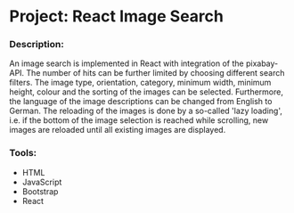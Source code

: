 # Project: React Image Search

### Description:

An image search is implemented in React with integration of the pixabay-API. The number of hits can be further limited by choosing different search filters. The image type, orientation, category, minimum width, minimum height, colour and the sorting of the images can be selected. Furthermore, the language of the image descriptions can be changed from English to German. The reloading of the images is done by a so-called 'lazy loading', i.e. if the bottom of the image selection is reached while scrolling, new images are reloaded until all existing images are displayed.

### Tools:

-   HTML
-   JavaScript
-   Bootstrap
-   React
